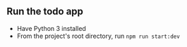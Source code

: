 ## Run the todo app
- Have Python 3 installed
- From the project's root directory, run `npm run start:dev`